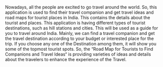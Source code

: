 Nowadays, all the people are excited to go travel around the world. So, this application is used to find their travel companion and get travel ideas and road maps for tourist places in India. This contains the details about the tourist and places. This application is having different types of tourist destinations, such as hill stations and cities. This will be used as a guide for you to travel around India. Mainly, we can find a travel companion and get the travel destination according to your budget or interested place for the trip. If you choose any one of the Destination among them, it will show you some of the topmost tourist spots. So, the “Road Map for Tourists to Find Companions and Travel Ideas“ is providing varieties of ideas and details about the travelers to enhance the experience of the Travel.